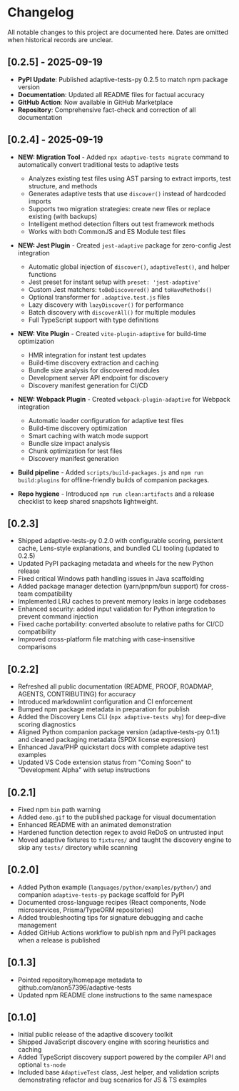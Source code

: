 # Changelog

All notable changes to this project are documented here. Dates are omitted when historical records are unclear.

## [0.2.5] - 2025-09-19

- **PyPI Update**: Published adaptive-tests-py 0.2.5 to match npm package version
- **Documentation**: Updated all README files for factual accuracy
- **GitHub Action**: Now available in GitHub Marketplace
- **Repository**: Comprehensive fact-check and correction of all documentation

## [0.2.4] - 2025-09-19

- **NEW: Migration Tool** - Added `npx adaptive-tests migrate` command to automatically convert traditional tests to adaptive tests
  - Analyzes existing test files using AST parsing to extract imports, test structure, and methods
  - Generates adaptive tests that use `discover()` instead of hardcoded imports
  - Supports two migration strategies: create new files or replace existing (with backups)
  - Intelligent method detection filters out test framework methods
  - Works with both CommonJS and ES Module test files

- **NEW: Jest Plugin** - Created `jest-adaptive` package for zero-config Jest integration
  - Automatic global injection of `discover()`, `adaptiveTest()`, and helper functions
  - Jest preset for instant setup with `preset: 'jest-adaptive'`
  - Custom Jest matchers: `toBeDiscovered()` and `toHaveMethods()`
  - Optional transformer for `.adaptive.test.js` files
  - Lazy discovery with `lazyDiscover()` for performance
  - Batch discovery with `discoverAll()` for multiple modules
  - Full TypeScript support with type definitions

- **NEW: Vite Plugin** - Created `vite-plugin-adaptive` for build-time optimization
  - HMR integration for instant test updates
  - Build-time discovery extraction and caching
  - Bundle size analysis for discovered modules
  - Development server API endpoint for discovery
  - Discovery manifest generation for CI/CD

- **NEW: Webpack Plugin** - Created `webpack-plugin-adaptive` for Webpack integration
  - Automatic loader configuration for adaptive test files
  - Build-time discovery optimization
  - Smart caching with watch mode support
  - Bundle size impact analysis
  - Chunk optimization for test files
  - Discovery manifest generation
- **Build pipeline** - Added `scripts/build-packages.js` and `npm run build:plugins` for offline-friendly builds of companion packages.
- **Repo hygiene** - Introduced `npm run clean:artifacts` and a release checklist to keep shared snapshots lightweight.

## [0.2.3]

- Shipped adaptive-tests-py 0.2.0 with configurable scoring, persistent cache, Lens-style explanations, and bundled CLI tooling (updated to 0.2.5)
- Updated PyPI packaging metadata and wheels for the new Python release
- Fixed critical Windows path handling issues in Java scaffolding
- Added package manager detection (yarn/pnpm/bun support) for cross-team compatibility
- Implemented LRU caches to prevent memory leaks in large codebases
- Enhanced security: added input validation for Python integration to prevent command injection
- Fixed cache portability: converted absolute to relative paths for CI/CD compatibility
- Improved cross-platform file matching with case-insensitive comparisons

## [0.2.2]

- Refreshed all public documentation (README, PROOF, ROADMAP, AGENTS, CONTRIBUTING) for accuracy
- Introduced markdownlint configuration and CI enforcement
- Bumped npm package metadata in preparation for publish
- Added the Discovery Lens CLI (`npx adaptive-tests why`) for deep-dive scoring diagnostics
- Aligned Python companion package version (adaptive-tests-py 0.1.1) and cleaned packaging metadata (SPDX license expression)
- Enhanced Java/PHP quickstart docs with complete adaptive test examples
- Updated VS Code extension status from "Coming Soon" to "Development Alpha" with setup instructions

## [0.2.1]

- Fixed npm `bin` path warning
- Added `demo.gif` to the published package for visual documentation
- Enhanced README with an animated demonstration
- Hardened function detection regex to avoid ReDoS on untrusted input
- Moved adaptive fixtures to `fixtures/` and taught the discovery engine to skip any `tests/` directory while scanning

## [0.2.0]

- Added Python example (`languages/python/examples/python/`) and companion `adaptive-tests-py` package scaffold for PyPI
- Documented cross-language recipes (React components, Node microservices, Prisma/TypeORM repositories)
- Added troubleshooting tips for signature debugging and cache management
- Added GitHub Actions workflow to publish npm and PyPI packages when a release is published

## [0.1.3]

- Pointed repository/homepage metadata to github.com/anon57396/adaptive-tests
- Updated npm README clone instructions to the same namespace

## [0.1.0]

- Initial public release of the adaptive discovery toolkit
- Shipped JavaScript discovery engine with scoring heuristics and caching
- Added TypeScript discovery support powered by the compiler API and optional `ts-node`
- Included base `AdaptiveTest` class, Jest helper, and validation scripts demonstrating refactor and bug scenarios for JS & TS examples
